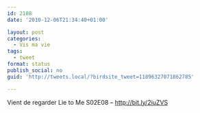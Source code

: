 ```yaml
---
id: 2108
date: '2010-12-06T21:34:40+01:00'

layout: post
categories:
  - Vis ma vie
tags:
  - tweet
format: status
publish_social: no
guid: 'http://tweets.local/?birdsite_tweet=11896327071862785'

---
```


Vient de regarder Lie to Me S02E08 – http://bit.ly/2iuZVS